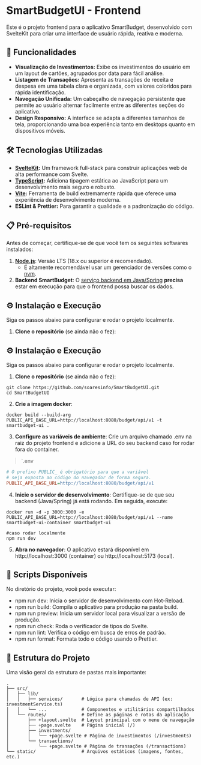 # SmartBudgetUI - Frontend

Este é o projeto frontend para o aplicativo SmartBudget, desenvolvido com SvelteKit para criar uma interface de usuário rápida, reativa e moderna.

## 🚀 Funcionalidades

-   **Visualização de Investimentos:** Exibe os investimentos do usuário em um layout de cartões, agrupados por data para fácil análise.
-   **Listagem de Transações:** Apresenta as transações de receita e despesa em uma tabela clara e organizada, com valores coloridos para rápida identificação.
-   **Navegação Unificada:** Um cabeçalho de navegação persistente que permite ao usuário alternar facilmente entre as diferentes seções do aplicativo.
-   **Design Responsivo:** A interface se adapta a diferentes tamanhos de tela, proporcionando uma boa experiência tanto em desktops quanto em dispositivos móveis.

## 🛠️ Tecnologias Utilizadas

-   **[SvelteKit](https://kit.svelte.dev/):** Um framework full-stack para construir aplicações web de alta performance com Svelte.
-   **[TypeScript](https://www.typescriptlang.org/):** Adiciona tipagem estática ao JavaScript para um desenvolvimento mais seguro e robusto.
-   **[Vite](https://vitejs.dev/):** Ferramenta de build extremamente rápida que oferece uma experiência de desenvolvimento moderna.
-   **ESLint & Prettier:** Para garantir a qualidade e a padronização do código.

## 📋 Pré-requisitos

Antes de começar, certifique-se de que você tem os seguintes softwares instalados:

1.  **[Node.js](https://nodejs.org/)**: Versão LTS (18.x ou superior é recomendado).
    -   É altamente recomendável usar um gerenciador de versões como o [nvm](https://github.com/nvm-sh/nvm).
2.  **Backend SmartBudget**: O [serviço backend em Java/Spring](link-para-o-repositorio-do-backend) **precisa** estar em execução para que o frontend possa buscar os dados.

## ⚙️ Instalação e Execução

Siga os passos abaixo para configurar e rodar o projeto localmente.

1.  **Clone o repositório** (se ainda não o fez):
    

## ⚙️ Instalação e Execução

Siga os passos abaixo para configurar e rodar o projeto localmente.

1.  **Clone o repositório** (se ainda não o fez):
```Shell Script 
git clone https://github.com/soaresinfo/SmartBudgetUI.git
cd SmartBudgetUI
```
    
2.  **Crie a imagem docker**:
```Shell Script 
docker build --build-arg PUBLIC_API_BASE_URL=http://localhost:8080/budget/api/v1 -t smartbudget-ui .
```

3.  **Configure as variáveis de ambiente**: Crie um arquivo chamado .env na raiz do projeto frontend e adicione a URL do seu backend caso for rodar fora do container.
>`.env
```Ini
# O prefixo PUBLIC_ é obrigatório para que a variável
# seja exposta ao código do navegador de forma segura.
PUBLIC_API_BASE_URL=http://localhost:8080/budget/api/v1
```

4.  **Inicie o servidor de desenvolvimento**: Certifique-se de que seu backend (Java/Spring) já está rodando. Em seguida, execute:
```Shell Script 
docker run -d -p 3000:3000 -e PUBLIC_API_BASE_URL=http://localhost:8080/budget/api/v1 --name smartbudget-ui-container smartbudget-ui

#caso rodar localmente
npm run dev
```

5.  **Abra no navegador**: O aplicativo estará disponível em http://localhost:3000 (container) ou http://localhost:5173 (local).

## 📜 Scripts Disponíveis
No diretório do projeto, você pode executar:
* npm run dev: Inicia o servidor de desenvolvimento com Hot-Reload.
* npm run build: Compila o aplicativo para produção na pasta build.
* npm run preview: Inicia um servidor local para visualizar a versão de produção.
* npm run check: Roda o verificador de tipos do Svelte.
* npm run lint: Verifica o código em busca de erros de padrão.
* npm run format: Formata todo o código usando o Prettier.

## 📂 Estrutura do Projeto
Uma visão geral da estrutura de pastas mais importante:
```
.
├── src/
│   ├── lib/
│   │   ├── services/       # Lógica para chamadas de API (ex: investmentService.ts)
│   │   └── ...             # Componentes e utilitários compartilhados
│   └── routes/             # Define as páginas e rotas da aplicação
│       ├── +layout.svelte  # Layout principal com o menu de navegação
│       ├── +page.svelte    # Página inicial (/)
│       ├── investments/
│       │   └── +page.svelte # Página de investimentos (/investments)
│       └── transactions/
│           └── +page.svelte # Página de transações (/transactions)
└── static/                 # Arquivos estáticos (imagens, fontes, etc.)
```
